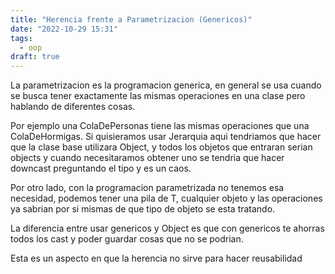 ```yaml
---
title: "Herencia frente a Parametrizacion (Genericos)"
date: "2022-10-29 15:31"
tags: 
  - oop
draft: true
---
```

La parametrizacion es la programacion generica, en general se usa cuando se busca tener exactamente las mismas operaciones en una clase pero hablando de diferentes cosas. 

Por ejemplo una ColaDePersonas tiene las mismas operaciones que una ColaDeHormigas. Si quisieramos usar Jerarquia aqui tendriamos que hacer que la clase base utilizara Object, y todos los objetos que entraran serian objects y cuando necesitaramos obtener uno se tendria que hacer downcast preguntando el tipo y es un caos.

Por otro lado, con la programacion parametrizada no tenemos esa necesidad, podemos tener una pila de T, cualquier objeto y las operaciones ya sabrian por si mismas de que tipo de objeto se esta tratando.

La diferencia entre usar genericos y Object es que con genericos te ahorras todos los cast y poder guardar cosas que no se podrian.

Esta es un aspecto en que la herencia no sirve para hacer reusabilidad